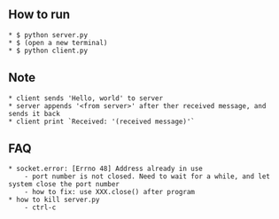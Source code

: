 ## How to run
	* $ python server.py
	* $ (open a new terminal)
	* $ python client.py

## Note
	* client sends 'Hello, world' to server
	* server appends '<from server>' after ther received message, and sends it back
	* client print `Received: '(received message)'`

## FAQ
	* socket.error: [Errno 48] Address already in use
		- port number is not closed. Need to wait for a while, and let system close the port number
		- how to fix: use XXX.close() after program
	* how to kill server.py
		- ctrl-c
